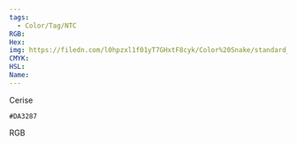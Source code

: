 ```yaml
---
tags:
  - Color/Tag/NTC
RGB:
Hex:
img: https://filedn.com/l0hpzxl1f01yT7GHxtF8cyk/Color%20Snake/standard_csv_to_svg/%23/DA3287.svg
CMYK:
HSL:
Name:
---
```

Cerise
```palette
#DA3287
```
RGB
